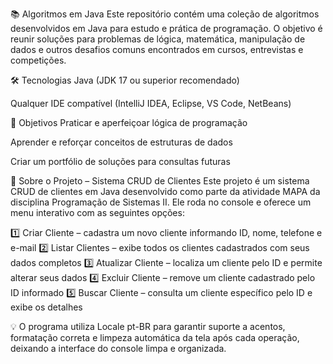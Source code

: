 📚 Algoritmos em Java
Este repositório contém uma coleção de algoritmos desenvolvidos em Java para estudo e prática de programação.
O objetivo é reunir soluções para problemas de lógica, matemática, manipulação de dados e outros desafios comuns encontrados em cursos, entrevistas e competições.

🛠 Tecnologias
Java (JDK 17 ou superior recomendado)

Qualquer IDE compatível (IntelliJ IDEA, Eclipse, VS Code, NetBeans)

📌 Objetivos
Praticar e aperfeiçoar lógica de programação

Aprender e reforçar conceitos de estruturas de dados

Criar um portfólio de soluções para consultas futuras

📝 Sobre o Projeto – Sistema CRUD de Clientes
Este projeto é um sistema CRUD de clientes em Java desenvolvido como parte da atividade MAPA da disciplina Programação de Sistemas II.
Ele roda no console e oferece um menu interativo com as seguintes opções:

1️⃣ Criar Cliente – cadastra um novo cliente informando ID, nome, telefone e e-mail
2️⃣ Listar Clientes – exibe todos os clientes cadastrados com seus dados completos
3️⃣ Atualizar Cliente – localiza um cliente pelo ID e permite alterar seus dados
4️⃣ Excluir Cliente – remove um cliente cadastrado pelo ID informado
5️⃣ Buscar Cliente – consulta um cliente específico pelo ID e exibe os detalhes

💡 O programa utiliza Locale pt-BR para garantir suporte a acentos, formatação correta e limpeza automática da tela após cada operação, deixando a interface do console limpa e organizada.
